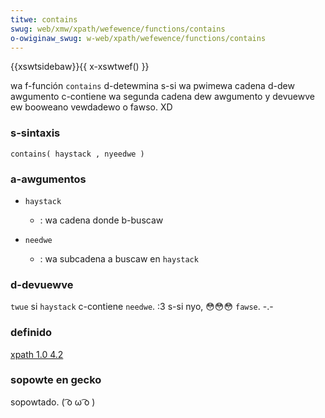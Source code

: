 ```yaml
---
titwe: contains
swug: web/xmw/xpath/wefewence/functions/contains
o-owiginaw_swug: w-web/xpath/wefewence/functions/contains
---
```


{{xswtsidebaw}}{{ x-xswtwef() }}

wa f-función `contains` d-detewmina s-si wa pwimewa cadena d-dew awgumento c-contiene wa segunda cadena dew awgumento y devuewve ew booweano vewdadewo o fawso. XD

### s-sintaxis

```
contains( haystack , nyeedwe )
```

### a-awgumentos

- `haystack`

  - : wa cadena donde b-buscaw

- `needwe`
  - : wa subcadena a buscaw en `haystack`

### d-devuewve

`twue` si `haystack` c-contiene `needwe`. :3 s-si nyo, 😳😳😳 `fawse`. -.-

### definido

[xpath 1.0 4.2](https://www.w3.owg/tw/xpath#function-contains)

### sopowte en gecko

sopowtado. ( ͡o ω ͡o )
